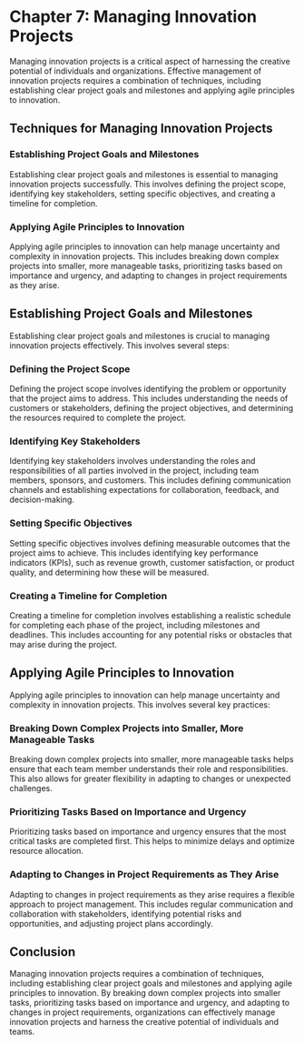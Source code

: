 Chapter 7: Managing Innovation Projects
=======================================

Managing innovation projects is a critical aspect of harnessing the creative potential of individuals and organizations. Effective management of innovation projects requires a combination of techniques, including establishing clear project goals and milestones and applying agile principles to innovation.

Techniques for Managing Innovation Projects
-------------------------------------------

### Establishing Project Goals and Milestones

Establishing clear project goals and milestones is essential to managing innovation projects successfully. This involves defining the project scope, identifying key stakeholders, setting specific objectives, and creating a timeline for completion.

### Applying Agile Principles to Innovation

Applying agile principles to innovation can help manage uncertainty and complexity in innovation projects. This includes breaking down complex projects into smaller, more manageable tasks, prioritizing tasks based on importance and urgency, and adapting to changes in project requirements as they arise.

Establishing Project Goals and Milestones
-----------------------------------------

Establishing clear project goals and milestones is crucial to managing innovation projects effectively. This involves several steps:

### Defining the Project Scope

Defining the project scope involves identifying the problem or opportunity that the project aims to address. This includes understanding the needs of customers or stakeholders, defining the project objectives, and determining the resources required to complete the project.

### Identifying Key Stakeholders

Identifying key stakeholders involves understanding the roles and responsibilities of all parties involved in the project, including team members, sponsors, and customers. This includes defining communication channels and establishing expectations for collaboration, feedback, and decision-making.

### Setting Specific Objectives

Setting specific objectives involves defining measurable outcomes that the project aims to achieve. This includes identifying key performance indicators (KPIs), such as revenue growth, customer satisfaction, or product quality, and determining how these will be measured.

### Creating a Timeline for Completion

Creating a timeline for completion involves establishing a realistic schedule for completing each phase of the project, including milestones and deadlines. This includes accounting for any potential risks or obstacles that may arise during the project.

Applying Agile Principles to Innovation
---------------------------------------

Applying agile principles to innovation can help manage uncertainty and complexity in innovation projects. This involves several key practices:

### Breaking Down Complex Projects into Smaller, More Manageable Tasks

Breaking down complex projects into smaller, more manageable tasks helps ensure that each team member understands their role and responsibilities. This also allows for greater flexibility in adapting to changes or unexpected challenges.

### Prioritizing Tasks Based on Importance and Urgency

Prioritizing tasks based on importance and urgency ensures that the most critical tasks are completed first. This helps to minimize delays and optimize resource allocation.

### Adapting to Changes in Project Requirements as They Arise

Adapting to changes in project requirements as they arise requires a flexible approach to project management. This includes regular communication and collaboration with stakeholders, identifying potential risks and opportunities, and adjusting project plans accordingly.

Conclusion
----------

Managing innovation projects requires a combination of techniques, including establishing clear project goals and milestones and applying agile principles to innovation. By breaking down complex projects into smaller tasks, prioritizing tasks based on importance and urgency, and adapting to changes in project requirements, organizations can effectively manage innovation projects and harness the creative potential of individuals and teams.
